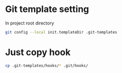 # Git template setting
In project root directory
```sh
git config --local init.templateDir .git-templates
```

# Just copy hook
```sh
cp .git-templates/hooks/* .git/hooks/
```
